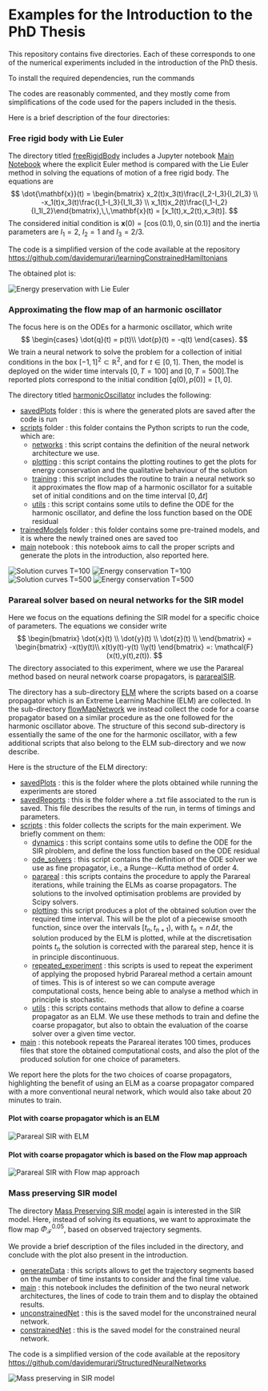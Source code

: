 # Examples for the Introduction to the PhD Thesis

This repository contains five directories. Each of these corresponds to one of the numerical experiments included in the introduction of the PhD thesis. 

To install the required dependencies, run the commands
>
>
>

The codes are reasonably commented, and they mostly come from simplifications of the code used for the papers included in the thesis. 

Here is a brief description of the four directories:
  
### Free rigid body with Lie Euler

The directory titled [freeRigidBody](freeRigidBody) includes a Jupyter notebook [Main Notebook](freeRigidBody/main.ipynb) where the explicit Euler method is compared with the Lie Euler method in solving the equations of motion of a free rigid body. The equations are
$$
\dot{\mathbf{x}}(t) = \begin{bmatrix} x_2(t)x_3(t)\frac{I_2-I_3}{I_2I_3} \\ -x_1(t)x_3(t)\frac{I_1-I_3}{I_1I_3} \\ x_1(t)x_2(t)\frac{I_1-I_2}{I_1I_2}\end{bmatrix},\,\,\mathbf{x}(t) = [x_1(t),x_2(t),x_3(t)].
$$
The considered initial condition is $\mathbf{x}(0) = [\cos{(0.1)},0,\sin{(0.1)}]$ and the inertia parameters are $I_1=2$, $I_2=1$ and $I_3=2/3$.

The code is a simplified version of the code available at the repository https://github.com/davidemurari/learningConstrainedHamiltonians

The obtained plot is:

![Energy preservation with Lie Euler](plotsIntroduction/EnergyPreservation.png)



### Approximating the flow map of an harmonic oscillator

The focus here is on the ODEs for a harmonic oscillator, which write
$$
\begin{cases}
\dot{q}(t) = p(t)\\
\dot{p}(t) = -q(t)
\end{cases}.
$$
We train a neural network to solve the problem for a collection of initial conditions in the box $[-1,1]^2\subset\mathbb{R}^2$, and for $t\in [0,1]$. Then, the model is deployed on the wider time intervals $[0,T=100]$ and $[0,T=500]$.The reported plots correspond to the initial condition $[q(0),p(0)]=[1,0]$.

The directory titled [harmonicOscillator](harmonicOscillator) includes the following:
- [savedPlots](harmonicOscillator/savedPlots) folder : this is where the generated plots are saved after the code is run
- [scripts](harmonicOscillator/scripts) folder : this folder contains the Python scripts to run the code, which are:
    - [networks](harmonicOscillator/scripts/networks.py) : this script contains the definition of the neural network architecture we use.
    - [plotting](harmonicOscillator/scripts/plotting.py) : this script contains the plotting routines to get the plots for energy conservation and the qualitative behaviour of the solution
    - [training](harmonicOscillator/scripts/training.py) : this script includes the routine to train a neural network so it approximates the flow map of a harmonic oscillator for a suitable set of initial conditions and on the time interval $[0,\Delta t]$
    - [utils](harmonicOscillator/scripts/utils.py) : this script contains some utils to define the ODE for the harmonic oscillator, and define the loss function based on the ODE residual
- [trainedModels](harmonicOscillator/trainedModels) folder : this folder contains some pre-trained models, and it is where the newly trained ones are saved too
- [main](harmonicOscillator/main.ipynb) notebook : this notebook aims to call the proper scripts and generate the plots in the introduction, also reported here.

![Solution curves T=100](plotsIntroduction/solution_curves_T100.png)
![Energy conservation T=100](plotsIntroduction/energy_variation_T100.png)
![Solution curves T=500](plotsIntroduction/solution_curves_T500.png)
![Energy conservation T=500](plotsIntroduction/energy_variation_T500.png)

### Parareal solver based on neural networks for the SIR model

Here we focus on the equations defining the SIR model for a specific choice of parameters. The equations we consider write
$$
\begin{bmatrix}
    \dot{x}(t) \\ 
    \dot{y}(t) \\ 
    \dot{z}(t) \\
\end{bmatrix} = \begin{bmatrix} -x(t)y(t)\\ x(t)y(t)-y(t) \\y(t) \end{bmatrix} =: \mathcal{F}(x(t),y(t),z(t)).
$$
The directory associated to this experiment, where we use the Parareal method based on neural network coarse propagators, is [pararealSIR](pararealSIR). 

The directory has a sub-directory [ELM](pararealSIR/ELM/) where the scripts based on a coarse propagator which is an Extreme Learning Machine (ELM) are collected. In the sub-directory [flowMapNetwork](pararealSIR/flowMapNetwork/) we instead collect the code for a coarse propagator based on a similar procedure as the one followed for the harmonic oscillator above. The structure of this second sub-directory is essentially the same of the one for the harmonic oscillator, with a few additional scripts that also belong to the ELM sub-directory and we now describe.

Here is the structure of the ELM directory:
- [savedPlots](pararealSIR/ELM/savedPlots/) : this is the folder where the plots obtained while running the experiments are stored
- [savedReports](pararealSIR/ELM/savedReports/) : this is the folder where a .txt file associated to the run is saved. This file describes the results of the run, in terms of timings and parameters.
- [scripts](pararealSIR/ELM/scripts/) : this folder collects the scripts for the main experiment. We briefly comment on them:
    - [dynamics](pararealSIR/ELM/scripts/dynamics.py) : this script contains some utils to define the ODE for the SIR plroblem, and define the loss function based on the ODE residual
    - [ode_solvers](pararealSIR/ELM/scripts/ode_solvers.py) : this script contains the definition of the ODE solver we use as fine propagator, i.e., a Runge--Kutta method of order 4.
    - [parareal](pararealSIR/ELM/scripts/parareal.py) : this scripts contains the procedure to apply the Parareal iterations, while training the ELMs as coarse propagators. The solutions to the involved optimisation problems are provided by Scipy solvers.
    - [plotting](pararealSIR/ELM/scripts/plotting.py): this script produces a plot of the obtained solution over the required time interval. This will be the plot of a piecewise smooth function, since over the intervals $[t_n,t_{n+1})$, with $t_n=n\,\Delta t$, the solution produced by the ELM is plotted, while at the discretisation points $t_n$ the solution is corrected with the parareal step, hence it is in principle discontinuous.
    - [repeated_experiment](pararealSIR/ELM/scripts/repeated_experiments.py) : this scripts is used to repeat the experiment of applying the proposed hybrid Parareal method a certain amount of times. This is of interest so we can compute average computational costs, hence being able to analyse a method which in principle is stochastic.
    - [utils](pararealSIR/ELM/scripts/utils.py) : this scripts contains methods that allow to define a coarse propagator as an ELM. We use these methods to train and define the coarse propagator, but also to obtain the evaluation of the coarse solver over a given time vector.
- [main](pararealSIR/ELM/main.ipynb) : this notebook repeats the Parareal iterates 100 times, produces files that store the obtained computational costs, and also the plot of the produced solution for one choice of parameters.

We report here the plots for the two choices of coarse propagators, highlighting the benefit of using an ELM as a coarse propagator compared with a more conventional neural network, which would also take about 20 minutes to train.

#### Plot with coarse propagator which is an ELM
![Parareal SIR with ELM](plotsIntroduction/ELM_pararealPlot_SIR.png)
#### Plot with coarse propagator which is based on the Flow map approach
![Parareal SIR with Flow map approach](plotsIntroduction/FLOW_pararealPlot_SIR.png)


### Mass preserving SIR model

The directory [Mass Preserving SIR model](MassPreservingSIRmodel) again is interested in the SIR model. Here, instead of solving its equations, we want to approximate the flow map $\Phi_{\mathcal{F}}^{0.05}$, based on observed trajectory segments.

We provide a brief description of the files included in the directory, and conclude with the plot also present in the introduction.

- [generateData](MassPreservingSIRmodel/generateData.py) : this scripts allows to get the trajectory segments based on the number of time instants to consider and the final time value. 
- [main](MassPreservingSIRmodel/main.ipynb) : this notebook includes the definition of the two neural network architectures, the lines of code to train them and to display the obtained results. 
- [unconstrainedNet](MassPreservingSIRmodel/unconstrainedNet.pt) : this is the saved model for the unconstrained neural network.
- [constrainedNet](MassPreservingSIRmodel/constrainedNet.pt) : this is the saved model for the constrained neural network.

The code is a simplified version of the code available at the repository https://github.com/davidemurari/StructuredNeuralNetworks 

![Mass preserving in SIR model](plotsIntroduction/plotSIR_PINN.png)